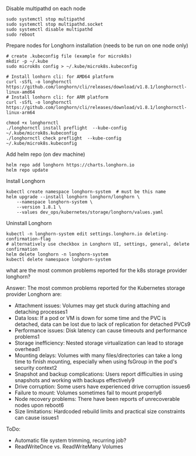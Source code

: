 Disable multipathd on each node
```shell
sudo systemctl stop multipathd
sudo systemctl stop multipathd.socket
sudo systemctl disable multipathd
sudo reboot
```

Prepare nodes for Longhorn installation (needs to be run on one node only)
```shell
# create .kubeconfig file (example for microk8s)
mkdir -p ~/.kube
sudo microk8s config > ~/.kube/microk8s.kubeconfig

# Install lonhorn cli: for AMD64 platform
curl -sSfL -o longhornctl https://github.com/longhorn/cli/releases/download/v1.8.1/longhornctl-linux-amd64
# Install lonhorn cli: for ARM platform
curl -sSfL -o longhornctl https://github.com/longhorn/cli/releases/download/v1.8.1/longhornctl-linux-arm64

chmod +x longhornctl
./longhornctl install preflight  --kube-config ~/.kube/microk8s.kubeconfig
./longhornctl check preflight  --kube-config ~/.kube/microk8s.kubeconfig
```

Add helm repo (on dev machine)
```shell
helm repo add longhorn https://charts.longhorn.io
helm repo update
```

Install Longhorn
```shell
kubectl create namespace longhorn-system  # must be this name
helm upgrade --install longhorn longhorn/longhorn \
    --namespace longhorn-system \
    --version 1.8.1 \
    --values dev_ops/kubernetes/storage/longhorn/values.yaml
```

Uninstall Longhorn
```shell
kubectl -n longhorn-system edit settings.longhorn.io deleting-confirmation-flag
# alternatively use checkbox in Longhorn UI, settings, general, delete confirmation
helm delete longhorn -n longhorn-system
kubectl delete namespace longhorn-system
```




what are the most common problems reported for the k8s storage provider longhorn?

Answer:
The most common problems reported for the Kubernetes storage provider Longhorn are:
- Attachment issues: Volumes may get stuck during attaching and detaching processes1
- Data loss: If a pod or VM is down for some time and the PVC is detached, data can be lost due to lack of replication for detached PVCs9
- Performance issues: Disk latency can cause timeouts and performance problems1
- Storage inefficiency: Nested storage virtualization can lead to storage overhead1
- Mounting delays: Volumes with many files/directories can take a long time to finish mounting, especially when using fsGroup in the pod's security context2
- Snapshot and backup complications: Users report difficulties in using snapshots and working with backups effectively9
- Drive corruption: Some users have experienced drive corruption issues6
- Failure to mount: Volumes sometimes fail to mount properly6
- Node recovery problems: There have been reports of unrecoverable nodes upon reboot6
- Size limitations: Hardcoded rebuild limits and practical size constraints can cause issues1



ToDo:
- Automatic file system trimming, recurring job?
- ReadWriteOnce vs. ReadWriteMany Volumes